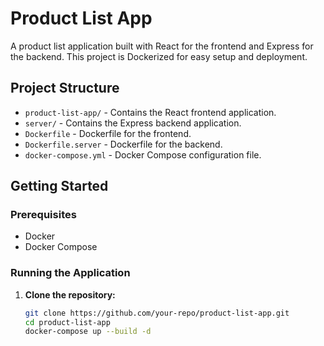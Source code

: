 # Product List App

A product list application built with React for the frontend and Express for the backend. This project is Dockerized for easy setup and deployment.

## Project Structure

- `product-list-app/` - Contains the React frontend application.
- `server/` - Contains the Express backend application.
- `Dockerfile` - Dockerfile for the frontend.
- `Dockerfile.server` - Dockerfile for the backend.
- `docker-compose.yml` - Docker Compose configuration file.

## Getting Started

### Prerequisites

- Docker
- Docker Compose

### Running the Application

1. **Clone the repository:**

   ```bash
   git clone https://github.com/your-repo/product-list-app.git
   cd product-list-app
   docker-compose up --build -d
